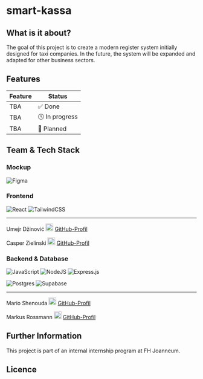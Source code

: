 # smart-kassa

## What is it about?

The goal of this project is to create a modern register system initially designed for taxi companies. 
In the future, the system will be expanded and adapted for other business sectors.

## Features

| Feature | Status        |
| ------- | ------------- |
| TBA     | ✅ Done        |
| TBA     | 🕓 In progress |
| TBA     | 📝 Planned     |


## Team & Tech Stack

### Mockup

![Figma](https://img.shields.io/badge/figma-%23F24E1E.svg?style=plastic&logo=figma&logoColor=white)

### Frontend
![React](https://img.shields.io/badge/react-%2320232a.svg?style=plastic&logo=react&logoColor=%2361DAFB) ![TailwindCSS](https://img.shields.io/badge/tailwindcss-%2338B2AC.svg?style=plastic&logo=tailwind-css&logoColor=white)

---

⁠Umejr Džinović <img src="https://cdn.jsdelivr.net/gh/devicons/devicon/icons/github/github-original.svg" width="20"/> [GitHub-Profil](https://github.com/Umex10) <br>

⁠Casper Zielinski <img src="https://cdn.jsdelivr.net/gh/devicons/devicon/icons/github/github-original.svg" width="20"/> [GitHub-Profil](https://github.com/casper-zielinski) 

### Backend & Database

![JavaScript](https://img.shields.io/badge/javascript-%23323330.svg?style=plastic&logo=javascript&logoColor=%23F7DF1E) ![NodeJS](https://img.shields.io/badge/node.js-6DA55F?style=plastic&logo=node.js&logoColor=white) ![Express.js](https://img.shields.io/badge/express.js-%23404d59.svg?style=plastic&logo=express&logoColor=%2361DAFB)

![Postgres](https://img.shields.io/badge/postgres-%23316192.svg?style=plastic&logo=postgresql&logoColor=white) ![Supabase](https://img.shields.io/badge/Supabase-3ECF8E?style=plastic&logo=supabase&logoColor=white)

---

Mario Shenouda <img src="https://cdn.jsdelivr.net/gh/devicons/devicon/icons/github/github-original.svg" width="20"/> [GitHub-Profil](https://github.com/Juma2016) <br>

Markus Rossmann <img src="https://cdn.jsdelivr.net/gh/devicons/devicon/icons/github/github-original.svg" width="20"/> [GitHub-Profil](https://github.com/MarkusRossmannFHJ)

## Further Information
This project is part of an internal internship program at FH Joanneum.

## Licence
